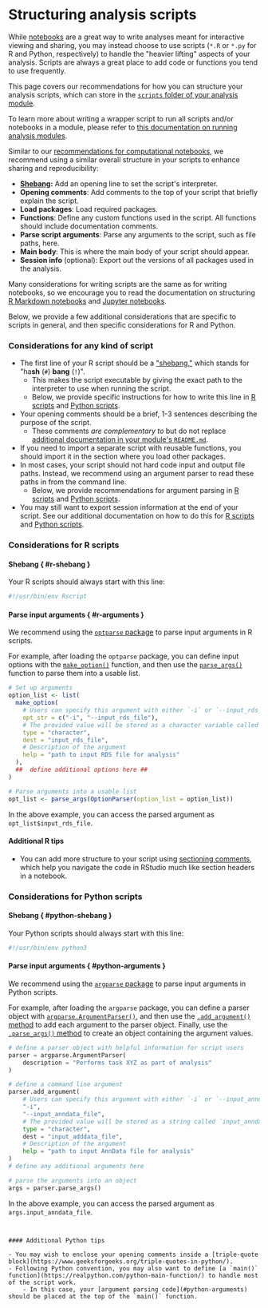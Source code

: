 # Structuring analysis scripts

While [notebooks](notebook-structure.md) are a great way to write analyses meant for interactive viewing and sharing, you may instead choose to use scripts (`*.R` or `*.py` for R and Python, respectively) to handle the "heavier lifting" aspects of your analysis.
Scripts are always a great place to add code or functions you tend to use frequently.

This page covers our recommendations for how you can structure your analysis scripts, which can store in the [`scripts` folder of your analysis module](./index.md#skeleton-analysis-module-contents).

To learn more about writing a wrapper script to run all scripts and/or notebooks in a module, please refer to [this documentation on running analysis modules](running-a-module.md).


Similar to our [recommendations for computational notebooks](notebook-structure.md), we recommend using a similar overall structure in your scripts to enhance sharing and reproducibility:

- **[Shebang](https://linuxhandbook.com/shebang/):** Add an opening line to set the script's interpreter.
- **Opening comments**: Add comments to the top of your script that briefly explain the script.
- **Load packages**: Load required packages.
- **Functions**: Define any custom functions used in the script.
All functions should include documentation comments.
- **Parse script arguments**: Parse any arguments to the script, such as file paths, here.
- **Main body**: This is where the main body of your script should appear.
- **Session info** (optional): Export out the versions of all packages used in the analysis.

Many considerations for writing scripts are the same as for writing notebooks, so we encourage you to read the documentation on structuring [R Markdown notebooks](notebook-structure.md#r-markdown-notebooks) and [Jupyter notebooks](notebook-structure/#jupyter-notebooks).

Below, we provide a few additional considerations that are specific to scripts in general, and then specific considerations for R and Python.

### Considerations for any kind of script

- The first line of your R script should be a ["shebang,"](https://linuxhandbook.com/shebang/) which stands for "ha**sh** (`#`) **bang** (`!`)".
    - This makes the script executable by giving the exact path to the interpreter to use when running the script.
    - Below, we provide specific instructions for how to write this line in [R scripts](#r-shebang) and [Python scripts](#python-shebang).
- Your opening comments should be a brief, 1-3 sentences describing the purpose of the script.
    - These comments _are complementary to_ but do not replace [additional documentation in your module's `README.md`](documenting-analysis.md).
- If you need to import a separate script with reusable functions, you should import it in the section where you load other packages.
- In most cases, your script should not hard code input and output file paths.
Instead, we recommend using an argument parser to read these paths in from the command line.
    - Below, we provide recommendations for argument parsing in [R scripts](#r-arguments) and [Python scripts](#python-arguments).
 - You may still want to export session information at the end of your script.
See our additional documentation on how to do this for [R scripts](../determining-requirements/determining-software-requirements.md#in-a-script) and [Python scripts](../determining-requirements/determining-software-requirements.md#in-python-scripts).

### Considerations for R scripts

#### Shebang { #r-shebang }

Your R scripts should always start with this line:

```r
#!/usr/bin/env Rscript
```

#### Parse input arguments { #r-arguments }

We recommend using the [`optparse` package](https://cran.r-project.org/package=optparse) to parse input arguments in R scripts.

For example, after loading the `optparse` package, you can define input options with the [`make_option()`](https://rdrr.io/cran/optparse/man/add_make_option.html) function, and then use the [`parse_args()`](https://rdrr.io/cran/optparse/man/parse_args.html) function to parse them into a usable list.

```r
# Set up arguments
option_list <- list(
  make_option(
    # Users can specify this argument with either `-i` or `--input_rds_file`
    opt_str = c("-i", "--input_rds_file"),
    # The provided value will be stored as a character variable called `input_rds_file`
    type = "character",
    dest = "input_rds_file",
    # Description of the argument
    help = "path to input RDS file for analysis"
  ),
  ##  define additional options here ##
)

# Parse arguments into a usable list
opt_list <- parse_args(OptionParser(option_list = option_list))
```

In the above example, you can access the parsed argument as `opt_list$input_rds_file`.

#### Additional R tips

- You can add more structure to your script using [sectioning comments](https://r4ds.hadley.nz/workflow-style#sectioning-comments), which help you navigate the code in RStudio much like section headers in a notebook.

### Considerations for Python scripts

#### Shebang { #python-shebang }

Your Python scripts should always start with this line:

```python
#!/usr/bin/env python3
```

#### Parse input arguments { #python-arguments }

We recommend using the [`argparse` package](https://docs.python.org/3/library/argparse.html) to parse input arguments in Python scripts.

For example, after loading the `argparse` package, you can define a parser object with [`argparse.ArgumentParser()`](https://docs.python.org/3/library/argparse.html#creating-a-parser), and then use the [`.add_argument()` method](https://docs.python.org/3/library/argparse.html#adding-arguments) to add each argument to the parser object.
Finally, use the [`.parse_args()` method](https://docs.python.org/3/library/argparse.html#argparse.ArgumentParser.parse_args) to create an object containing the argument values.


```python
# define a parser object with helpful information for script users
parser = argparse.ArgumentParser(
    description = "Performs task XYZ as part of analysis"
)

# define a command line argument
parser.add_argument(
    # Users can specify this argument with either `-i` or `--input_anndata_file`
    "-i",
    "--input_anndata_file",
    # The provided value will be stored as a string called `input_anndata_file`
    type = "character",
    dest = "input_adddata_file",
    # Description of the argument
    help = "path to input AnnData file for analysis"
)
# define any additional arguments here

# parse the arguments into an object
args = parser.parse_args()
```

In the above example, you can access the parsed argument as `args.input_anndata_file`.
```


#### Additional Python tips

- You may wish to enclose your opening comments inside a [triple-quote block](https://www.geeksforgeeks.org/triple-quotes-in-python/).
- Following Python convention, you may also want to define [a `main()` function](https://realpython.com/python-main-function/) to handle most of the script work.
    - In this case, your [argument parsing code](#python-arguments) should be placed at the top of the `main()` function.
